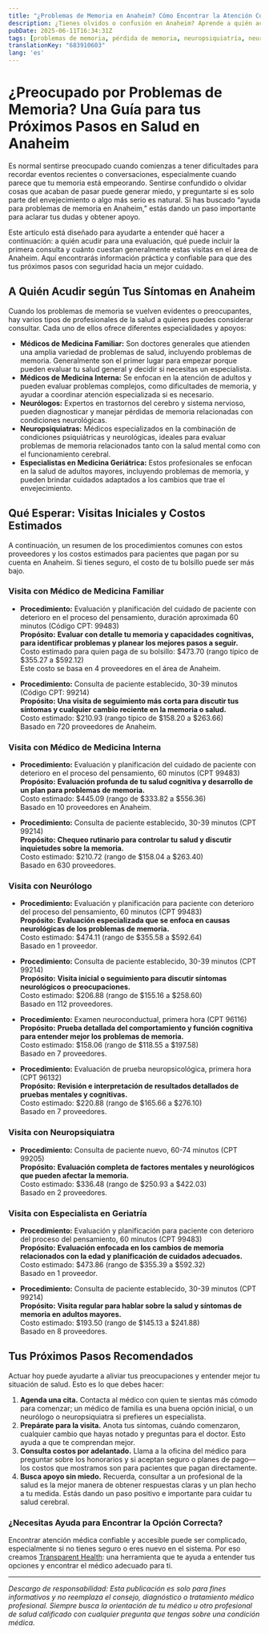 ```yaml
---
title: "¿Problemas de Memoria en Anaheim? Cómo Encontrar la Atención Correcta Cerca de Ti"
description: ¿Tienes olvidos o confusión en Anaheim? Aprende a quién acudir, qué esperar y los costos estimados para recibir ayuda con problemas de memoria.
pubDate: 2025-06-11T16:34:31Z
tags: [problemas de memoria, pérdida de memoria, neuropsiquiatría, neurología, medicina familiar, geriatría, medicina interna, atención médica en Anaheim]
translationKey: "683910603"
lang: 'es'
---
```


# ¿Preocupado por Problemas de Memoria? Una Guía para tus Próximos Pasos en Salud en Anaheim

Es normal sentirse preocupado cuando comienzas a tener dificultades para recordar eventos recientes o conversaciones, especialmente cuando parece que tu memoria está empeorando. Sentirse confundido o olvidar cosas que acaban de pasar puede generar miedo, y preguntarte si es solo parte del envejecimiento o algo más serio es natural. Si has buscado “ayuda para problemas de memoria en Anaheim,” estás dando un paso importante para aclarar tus dudas y obtener apoyo.

Este artículo está diseñado para ayudarte a entender qué hacer a continuación: a quién acudir para una evaluación, qué puede incluir la primera consulta y cuánto cuestan generalmente estas visitas en el área de Anaheim. Aquí encontrarás información práctica y confiable para que des tus próximos pasos con seguridad hacia un mejor cuidado.

## A Quién Acudir según Tus Síntomas en Anaheim

Cuando los problemas de memoria se vuelven evidentes o preocupantes, hay varios tipos de profesionales de la salud a quienes puedes considerar consultar. Cada uno de ellos ofrece diferentes especialidades y apoyos:

- **Médicos de Medicina Familiar:** Son doctores generales que atienden una amplia variedad de problemas de salud, incluyendo problemas de memoria. Generalmente son el primer lugar para empezar porque pueden evaluar tu salud general y decidir si necesitas un especialista.
- **Médicos de Medicina Interna:** Se enfocan en la atención de adultos y pueden evaluar problemas complejos, como dificultades de memoria, y ayudar a coordinar atención especializada si es necesario.
- **Neurólogos:** Expertos en trastornos del cerebro y sistema nervioso, pueden diagnosticar y manejar pérdidas de memoria relacionadas con condiciones neurológicas.
- **Neuropsiquiatras:** Médicos especializados en la combinación de condiciones psiquiátricas y neurológicas, ideales para evaluar problemas de memoria relacionados tanto con la salud mental como con el funcionamiento cerebral.
- **Especialistas en Medicina Geriátrica:** Estos profesionales se enfocan en la salud de adultos mayores, incluyendo problemas de memoria, y pueden brindar cuidados adaptados a los cambios que trae el envejecimiento.

## Qué Esperar: Visitas Iniciales y Costos Estimados

A continuación, un resumen de los procedimientos comunes con estos proveedores y los costos estimados para pacientes que pagan por su cuenta en Anaheim. Si tienes seguro, el costo de tu bolsillo puede ser más bajo.

### Visita con Médico de Medicina Familiar

- **Procedimiento:** Evaluación y planificación del cuidado de paciente con deterioro en el proceso del pensamiento, duración aproximada 60 minutos (Código CPT: 99483)  
  **Propósito:** **Evaluar con detalle tu memoria y capacidades cognitivas, para identificar problemas y planear los mejores pasos a seguir.**  
  Costo estimado para quien paga de su bolsillo: $473.70 (rango típico de $355.27 a $592.12)  
  Este costo se basa en 4 proveedores en el área de Anaheim.

- **Procedimiento:** Consulta de paciente establecido, 30-39 minutos (Código CPT: 99214)  
  **Propósito:** **Una visita de seguimiento más corta para discutir tus síntomas y cualquier cambio reciente en la memoria o salud.**  
  Costo estimado: $210.93 (rango típico de $158.20 a $263.66)  
  Basado en 720 proveedores de Anaheim.

### Visita con Médico de Medicina Interna

- **Procedimiento:** Evaluación y planificación del cuidado de paciente con deterioro en el proceso del pensamiento, 60 minutos (CPT 99483)  
  **Propósito:** **Evaluación profunda de tu salud cognitiva y desarrollo de un plan para problemas de memoria.**  
  Costo estimado: $445.09 (rango de $333.82 a $556.36)  
  Basado en 10 proveedores en Anaheim.

- **Procedimiento:** Consulta de paciente establecido, 30-39 minutos (CPT 99214)  
  **Propósito:** **Chequeo rutinario para controlar tu salud y discutir inquietudes sobre la memoria.**  
  Costo estimado: $210.72 (rango de $158.04 a $263.40)  
  Basado en 630 proveedores.

### Visita con Neurólogo

- **Procedimiento:** Evaluación y planificación para paciente con deterioro del proceso del pensamiento, 60 minutos (CPT 99483)  
  **Propósito:** **Evaluación especializada que se enfoca en causas neurológicas de los problemas de memoria.**  
  Costo estimado: $474.11 (rango de $355.58 a $592.64)  
  Basado en 1 proveedor.

- **Procedimiento:** Consulta de paciente establecido, 30-39 minutos (CPT 99214)  
  **Propósito:** **Visita inicial o seguimiento para discutir síntomas neurológicos o preocupaciones.**  
  Costo estimado: $206.88 (rango de $155.16 a $258.60)  
  Basado en 112 proveedores.

- **Procedimiento:** Examen neuroconductual, primera hora (CPT 96116)  
  **Propósito:** **Prueba detallada del comportamiento y función cognitiva para entender mejor los problemas de memoria.**  
  Costo estimado: $158.06 (rango de $118.55 a $197.58)  
  Basado en 7 proveedores.

- **Procedimiento:** Evaluación de prueba neuropsicológica, primera hora (CPT 96132)  
  **Propósito:** **Revisión e interpretación de resultados detallados de pruebas mentales y cognitivas.**  
  Costo estimado: $220.88 (rango de $165.66 a $276.10)  
  Basado en 7 proveedores.

### Visita con Neuropsiquiatra

- **Procedimiento:** Consulta de paciente nuevo, 60-74 minutos (CPT 99205)  
  **Propósito:** **Evaluación completa de factores mentales y neurológicos que pueden afectar la memoria.**  
  Costo estimado: $336.48 (rango de $250.93 a $422.03)  
  Basado en 2 proveedores.

### Visita con Especialista en Geriatría

- **Procedimiento:** Evaluación y planificación para paciente con deterioro del proceso del pensamiento, 60 minutos (CPT 99483)  
  **Propósito:** **Evaluación enfocada en los cambios de memoria relacionados con la edad y planificación de cuidados adecuados.**  
  Costo estimado: $473.86 (rango de $355.39 a $592.32)  
  Basado en 1 proveedor.

- **Procedimiento:** Consulta de paciente establecido, 30-39 minutos (CPT 99214)  
  **Propósito:** **Visita regular para hablar sobre la salud y síntomas de memoria en adultos mayores.**  
  Costo estimado: $193.50 (rango de $145.13 a $241.88)  
  Basado en 8 proveedores.

## Tus Próximos Pasos Recomendados

Actuar hoy puede ayudarte a aliviar tus preocupaciones y entender mejor tu situación de salud. Esto es lo que debes hacer:

1. **Agenda una cita.** Contacta al médico con quien te sientas más cómodo para comenzar; un médico de familia es una buena opción inicial, o un neurólogo o neuropsiquiatra si prefieres un especialista.
2. **Prepárate para la visita.** Anota tus síntomas, cuándo comenzaron, cualquier cambio que hayas notado y preguntas para el doctor. Esto ayuda a que te comprendan mejor.
3. **Consulta costos por adelantado.** Llama a la oficina del médico para preguntar sobre los honorarios y si aceptan seguro o planes de pago—los costos que mostramos son para pacientes que pagan directamente.
4. **Busca apoyo sin miedo.** Recuerda, consultar a un profesional de la salud es la mejor manera de obtener respuestas claras y un plan hecho a tu medida. Estás dando un paso positivo e importante para cuidar tu salud cerebral.

### ¿Necesitas Ayuda para Encontrar la Opción Correcta?

Encontrar atención médica confiable y accesible puede ser complicado, especialmente si no tienes seguro o eres nuevo en el sistema. Por eso creamos [Transparent Health](https://transparenthealth.ai): una herramienta que te ayuda a entender tus opciones y encontrar el médico adecuado para ti.

---

*Descargo de responsabilidad: Esta publicación es solo para fines informativos y no reemplaza el consejo, diagnóstico o tratamiento médico profesional. Siempre busca la orientación de tu médico u otro profesional de salud calificado con cualquier pregunta que tengas sobre una condición médica.*